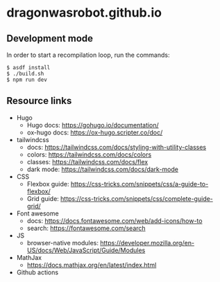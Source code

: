 # dragonwasrobot.github.io

## Development mode

In order to start a recompilation loop, run the commands:

    $ asdf install
    $ ./build.sh
    $ npm run dev

## Resource links

- Hugo
    - Hugo docs: https://gohugo.io/documentation/
    - ox-hugo docs: https://ox-hugo.scripter.co/doc/
- tailwindcss
  - docs: https://tailwindcss.com/docs/styling-with-utility-classes
  - colors: https://tailwindcss.com/docs/colors
  - classes: https://tailwindcss.com/docs/flex
  - dark mode: https://tailwindcss.com/docs/dark-mode
- CSS
  - Flexbox guide: https://css-tricks.com/snippets/css/a-guide-to-flexbox/
  - Grid guide: https://css-tricks.com/snippets/css/complete-guide-grid/
- Font awesome
  - docs: https://docs.fontawesome.com/web/add-icons/how-to
  - search: https://fontawesome.com/search
- JS
  - browser-native modules: https://developer.mozilla.org/en-US/docs/Web/JavaScript/Guide/Modules
- MathJax
  - https://docs.mathjax.org/en/latest/index.html
- Github actions
